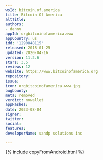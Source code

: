 ```yaml
---
wsId: bitcoin.of.america
title: Bitcoin Of America
altTitle: 
authors:
- danny
appId: orgbitcoinofamerica.www
appCountry: us
idd: '1290848115'
released: 2018-01-25
updated: 2020-04-16
version: 11.2.6
stars: 3.5
reviews: 12
website: https://www.bitcoinofamerica.org
repository: 
issue: 
icon: orgbitcoinofamerica.www.jpg
bugbounty: 
meta: removed
verdict: nowallet
appHashes: 
date: 2023-08-04
signer: 
twitter: 
social: 
features: 
developerName: sandp solutions inc

---
```


{% include copyFromAndroid.html %}
